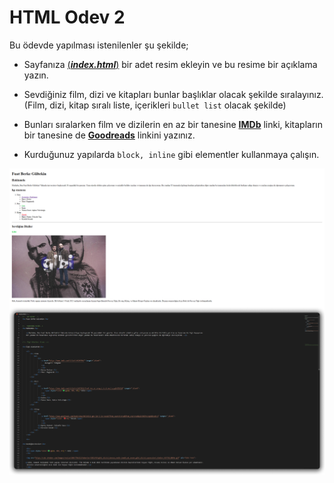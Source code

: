 # HTML Odev 2

Bu ödevde yapılması istenilenler şu şekilde;

- Sayfanıza [(***index.html***)](https://github.com/FuatBerke/kodluyoruz-odevler/blob/main/HTML%20Odev2/htmlodev2.html) bir adet resim ekleyin ve bu resime bir açıklama yazın.

- Sevdiğiniz film, dizi ve kitapları bunlar başlıklar olacak şekilde sıralayınız. (Film, dizi, kitap sıralı liste, içerikleri `bullet list` olacak şekilde)

- Bunları sıralarken film ve dizilerin en az bir tanesine [**IMDb**](https://www.imdb.com/) linki, kitapların bir tanesine de  [**Goodreads**](https://www.goodreads.com/)  linkini yazınız.

- Kurduğunuz yapılarda `block, inline` gibi elementler kullanmaya çalışın.

![](htmlodev2.png)
